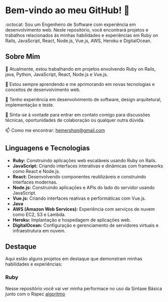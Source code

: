  # Bem-vindo ao meu GitHub! 👋
 
 :octocat:
Sou um Engenheiro de Software com experiência em desenvolvimento web. Neste repositório, você encontrará projetos e trabalhos relacionados às minhas habilidades e experiências em Ruby on Rails, JavaScript, React, Node.js, Vue.js, AWS, Heroku e DigitalOcean.

## Sobre Mim
🔭 Atualmente, estou trabalhando em projetos envolvendo Ruby on Rails, java, Python, JavaScript, React, Node.js e Vue.js.

🌱 Estou sempre aprendendo e me aprimorando em novas tecnologias e conceitos de desenvolvimento web.

💼 Tenho experiência em desenvolvimento de software, design arquitetural, implementação e teste.

💬 Sinta-se à vontade para entrar em contato comigo para discussões técnicas, oportunidades de colaboração ou qualquer outra dúvida.

📫 Como me encontrar: hemershon@gmail.com

## Linguagens e Tecnologias
- **Ruby:** Construindo aplicações web escaláveis usando Ruby on Rails.
- **JavaScript:** Criando interfaces interativas e dinâmicas com frameworks como React e Node.js.
- **React:** Desenvolvendo componentes reutilizáveis e construindo interfaces modernas.
- **Node.js:** Construindo aplicações e APIs do lado do servidor usando JavaScript.
- **Vue.js:** Criando interfaces reativas e performáticas com Vue.js.
- **Java**
- **AWS (Amazon Web Services):** Experiência com serviços de nuvem como EC2, S3 e Lambda.
- **Heroku:** Implantação e hospedagem de aplicações web.
- **DigitalOcean:** Configuração e gerenciamento de servidores virtuais e infraestrutura em nuvem.

## Destaque
Aqui estão alguns projetos em destaque que demonstram minhas habilidades e experiências:

### Ruby 
Nesse repositório você vai ver minha performace no uso da Sintaxe Básica junto com o Rspec [algoritmo](https://github.com/hemershon/especialista/tree/main/sintaxe-basica)
